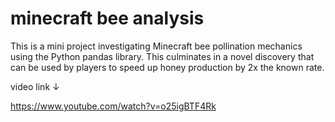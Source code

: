 # minecraft bee analysis
This is a mini project investigating Minecraft bee pollination mechanics using the Python pandas library. This culminates in a novel discovery that can be used by players to speed up honey production by 2x the known rate.

video link ↓

https://www.youtube.com/watch?v=o25igBTF4Rk

